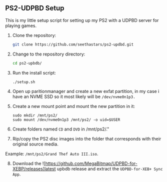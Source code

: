 <!-- Install Instructions -->
## PS2-UDPBD Setup

This is my little setup script for setting up my PS2 with a UDPBD server for playing games.

1. Clone the repository:

    ```sh
    git clone https://github.com/seethastars/ps2-updbd.git
    ```

2. Change to the repository directory:

    ```sh
    cd ps2-upbdb/
    ```
    
3. Run the install script:

    ```sh
    ./setup.sh
    ```
4. Open up paritionmanager and create a new exfat partition, in my case i have an NVME SSD so it most likely will be `/dev/nvme0n1p3.`

5. Create a new mount point and mount the new partition in it:

    ```
    sudo mkdir /mnt/ps2/
    sudo mount /dev/nvme0n1p3 /mnt/ps2/ -o uid=$USER
    ```
6. Create folders named `CD` and `DVD` in /mnt/ps2/."

7. Rip/copy the PS2 disc images into the folder that corresponds with their original source media. 

Example: `/mnt/ps2/Grand Thef Auto III.iso`.

8. Download the ![https://github.com/MegaBitmap/UDPBD-for-XEBP/releases]latest upbdb release and extract the `UDPBD-for-XEB+ Sync App`.

